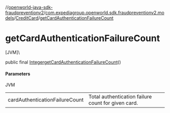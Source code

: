 //[openworld-java-sdk-fraudpreventionv2](../../../index.md)/[com.expediagroup.openworld.sdk.fraudpreventionv2.models](../index.md)/[CreditCard](index.md)/[getCardAuthenticationFailureCount](get-card-authentication-failure-count.md)

# getCardAuthenticationFailureCount

[JVM]\

public final [Integer](https://docs.oracle.com/javase/8/docs/api/java/lang/Integer.html)[getCardAuthenticationFailureCount](get-card-authentication-failure-count.md)()

#### Parameters

JVM

| | |
|---|---|
| cardAuthenticationFailureCount | Total authentication failure count for given card. |
